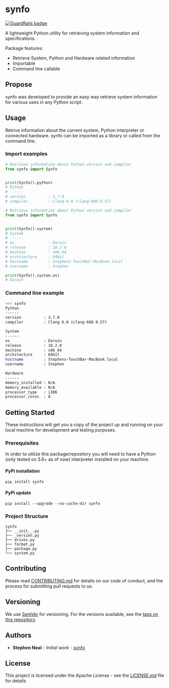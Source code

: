 # synfo

[![GuardRails badge](https://badges.production.guardrails.io/mrstephenneal/envinfo.svg)](https://www.guardrails.io)

A lightweight Python utility for retrieving system information and specifications.

Package features:

* Retrieve System, Python and Hardware related information
* Importable
* Command line callable

## Propose
synfo was developed to provide an easy way retrieve system information for various uses in any Python script.  

## Usage
Retrive information about the current system, Python interpreter or connected hardware.  synfo can be imported as a library or called from the command line.


### Import examples
```python
# Retrieve information about Python version and compiler
from synfo import Synfo


print(Synfo().python)
# Python
# ------
# version          : 3.7.0
# compiler         : Clang 6.0 (clang-600.0.57)
```

```python
# Retrieve information about Python version and compiler
from synfo import Synfo


print(Synfo().system)
# System
# ------
# os               : Darwin
# release          : 18.2.0
# machine          : x86_64
# architecture     : 64bit
# hostname         : Stephens-TouchBar-MacBook.local
# username         : Stephen

print(Synfo().system.os)
# Darwin

```
### Command line example
```bash
>>> synfo
Python
------
version          : 3.7.0
compiler         : Clang 6.0 (clang-600.0.57)

System
------
os               : Darwin
release          : 18.2.0
machine          : x86_64
architecture     : 64bit
hostname         : Stephens-TouchBar-MacBook.local
username         : Stephen

Hardware
------
memory_installed : N/A
memory_available : N/A
processor_type   : i386
processor_cores  : 8

```

## Getting Started

These instructions will get you a copy of the project up and running on your local machine for development and testing purposes.

### Prerequisites

In order to utilize this package/repository you will need to have a Python (only tested on 3.6+ as of now) interpreter installed on your machine.

#### PyPi installation
```
pip install synfo
```

#### PyPi update
```
pip install --upgrade --no-cache-dir synfo
```

### Project Structure

```
synfo
├── __init__.py
├── _version.py
├── drives.py
├── format.py
├── package.py
└── system.py

```

## Contributing

Please read [CONTRIBUTING.md](https://github.com/mrstephenneal/differentiate/CONTRIBUTING.md) for details on our code of conduct, and the process for submitting pull requests to us.

## Versioning

We use [SemVer](http://semver.org/) for versioning. For the versions available, see the [tags on this repository](https://github.com/mrstephenneal/differentiate). 

## Authors

* **Stephen Neal** - *Initial work* - [synfo](https://github.com/mrstephenneal)

## License

This project is licensed under the Apache License - see the [LICENSE.md](LICENSE.md) file for details
